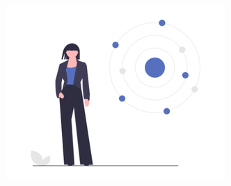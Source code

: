 ![Illustration symptômes actuels : une personne devant des ronds concentriques.](illustrations/symptomesactuels.svg)
